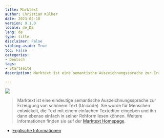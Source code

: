 ```yaml
---
title: Marktext
author: Christian Külker
date: 2023-02-18
version: 0.1.0
locale: de_DE
lang: de
type: title
disclaimer: False
sibling-aside: True
toc: False
categories:
- Deutsch
tags:
- Startseite
description: Marktext ist eine semantische Auszeichnungssprache zur Erzeugung von schönem Text

---
```


![](/Marktext/i/dot-mkt.png)

> Marktext ist eine eindeutige semantische Auszeichnungssprache zur Erzeugung
> von schönem Text (Unicode). Sie wurde für Menschen entwickelt, die Text mit
> einem einfachen Texteditor eingeben und ihn dann ebenso einfach in seiner
> Rohform lesen können. Weitere Informationen finden sie auf der [Marktext
> Homepage](https://www.marktext.org).

- [Englische Informationen](/English/)
